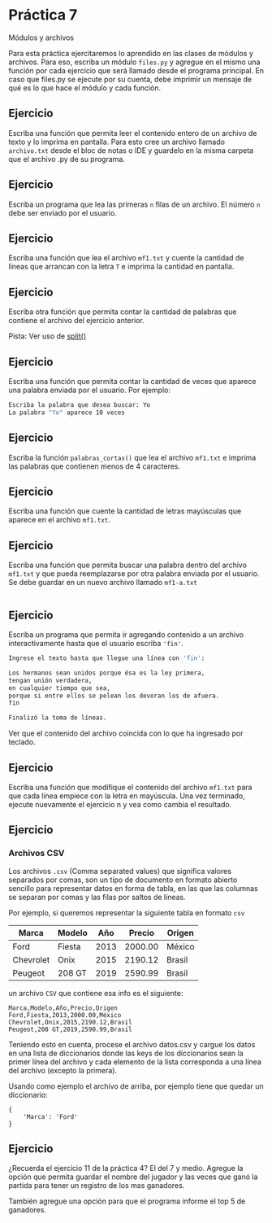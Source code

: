 # Práctica 7

Módulos y archivos

Para esta práctica ejercitaremos lo aprendido en las clases de módulos y archivos.
Para eso, escriba un módulo `files.py` y agregue en el mismo una función por cada ejercicio que será llamado desde el programa principal.
En caso que files.py se ejecute por su cuenta, debe imprimir un mensaje de qué es lo que hace el módulo y cada función.

## Ejercicio
Escriba una función que permita leer el contenido entero de un archivo de texto y lo imprima en pantalla. Para esto cree un archivo llamado `archivo.txt` desde el bloc de notas o IDE y guardelo en la misma carpeta que el archivo .py de su programa.

## Ejercicio
Escriba un programa que lea las primeras `n` filas de un archivo. El número `n` debe ser enviado por el usuario.

## Ejercicio
Escriba una función que lea el archivo `mf1.txt` y cuente la cantidad de líneas que arrancan con la letra `T` e imprima la cantidad en pantalla.

## Ejercicio
Escriba otra función que permita contar la cantidad de palabras que contiene el archivo del ejercicio anterior.

Pista: Ver uso de [split()](https://www.w3schools.com/python/ref_string_split.asp)

## Ejercicio
Escriba una función que permita contar la cantidad de veces que aparece una palabra enviada por el usuario. Por ejemplo:

```bash
Escriba la palabra que desea buscar: Yo
La palabra "Yo" aparece 10 veces
```

## Ejercicio
Escriba la función `palabras_cortas()` que lea el archivo `mf1.txt` e imprima las palabras que contienen menos de 4 caracteres.

## Ejercicio
Escriba una función que cuente la cantidad de letras mayúsculas que aparece en el archivo `mf1.txt`.

## Ejercicio
Escriba una función que permita buscar una palabra dentro del archivo `mf1.txt` y que pueda reemplazarse por otra palabra enviada por el usuario. Se debe guardar en un nuevo archivo llamado `mf1-a.txt`

```bash

```

## Ejercicio
Escriba un programa que permita ir agregando contenido a un archivo interactivamente hasta que el usuario escriba `'fin'`.

```bash
Ingrese el texto hasta que llegue una línea con 'fin':

Los hermanos sean unidos porque ésa es la ley primera,
tengan unión verdadera,
en cualquier tiempo que sea,
porque si entre ellos se pelean los devoran los de afuera.
fin

Finalizó la toma de líneas.
```
Ver que el contenido del archivo coincida con lo que ha ingresado por teclado.

## Ejercicio
Escriba una función que modifique el contenido del archivo `mf1.txt` para que cada línea empiece con la letra en mayúscula.
Una vez terminado, ejecute nuevamente el ejercicio n y vea como cambia el resultado.

## Ejercicio

### Archivos CSV
Los archivos `.csv` (Comma separated values) que significa valores separados por comas, son un tipo de documento en formato abierto sencillo para representar datos en forma de tabla, en las que las columnas se separan por comas y las filas por saltos de líneas.

Por ejemplo, si queremos representar la siguiente tabla en formato `csv` 

| Marca     | Modelo | Año  | Precio  | Origen |
|-----------|--------|------|---------|--------|
| Ford      | Fiesta | 2013 | 2000.00 | México |
| Chevrolet | Onix   | 2015 | 2190.12 | Brasil |
| Peugeot   | 208 GT | 2019 | 2590.99 | Brasil |

un archivo `CSV` que contiene esa info es el siguiente:

```
Marca,Modelo,Año,Precio,Origen
Ford,Fiesta,2013,2000.00,México
Chevrolet,Onix,2015,2190.12,Brasil
Peugeot,208 GT,2019,2590.99,Brasil
```

Teniendo esto en cuenta, procese el archivo datos.csv y cargue los datos en una lista de diccionarios donde las keys de los diccionarios sean la primer línea del archivo y cada elemento de la lista corresponda a una línea del archivo (excepto la primera).

Usando como ejemplo el archivo de arriba, por ejemplo tiene que quedar un diccionario:

```
{
    'Marca': 'Ford'
}

```




## Ejercicio
¿Recuerda el ejercicio 11 de la práctica 4? El del 7 y medio. Agregue la opción que permita guardar el nombre del jugador y las veces que ganó la partida para tener un registro de los mas ganadores.

También agregue una opción para que el programa informe el top 5 de ganadores.


